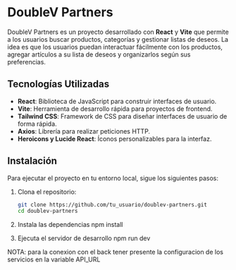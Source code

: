 # DoubleV Partners

DoubleV Partners es un proyecto desarrollado con **React** y **Vite** que permite a los usuarios buscar productos, categorías y gestionar listas de deseos. La idea es que los usuarios puedan interactuar fácilmente con los productos, agregar artículos a su lista de deseos y organizarlos según sus preferencias.

## Tecnologías Utilizadas

- **React**: Biblioteca de JavaScript para construir interfaces de usuario.
- **Vite**: Herramienta de desarrollo rápida para proyectos de frontend.
- **Tailwind CSS**: Framework de CSS para diseñar interfaces de usuario de forma rápida.
- **Axios**: Librería para realizar peticiones HTTP.
- **Heroicons y Lucide React**: Íconos personalizables para la interfaz.

## Instalación

Para ejecutar el proyecto en tu entorno local, sigue los siguientes pasos:

1. Clona el repositorio:
   ```bash
   git clone https://github.com/tu_usuario/doublev-partners.git
   cd doublev-partners

2. Instala las dependencias 
    npm install

3. Ejecuta el servidor de desarrollo
    npm run dev


NOTA: para la conexion con el back tener presente la configuracion de los servicios en la variable API_URL

